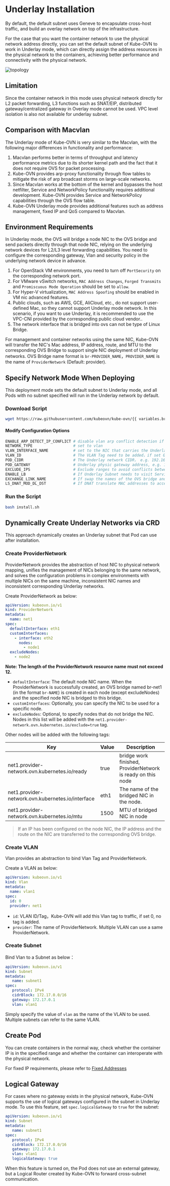 # Underlay Installation

By default, the default subnet uses Geneve to encapsulate cross-host traffic,
and build an overlay network on top of the infrastructure.

For the case that you want the container network to use the physical network address directly,
you can set the default subnet of Kube-OVN to work in Underlay mode,
which can directly assign the address resources in the physical network to the containers,
achieving better performance and connectivity with the physical network.

![topology](../static/vlan-topology.png)

## Limitation

Since the container network in this mode uses physical network directly for L2 packet forwarding,
L3 functions such as SNAT/EIP, distributed gateway/centralized gateway in Overlay mode cannot be used.
VPC level isolation is also not available for underlay subnet.

## Comparison with Macvlan

The Underlay mode of Kube-OVN is very similar to the Macvlan, with the following major differences in functionality and performance:

1. Macvlan performs better in terms of throughput and latency performance metrics due to its shorter kernel path and the fact that it does not require OVS for packet processing.
2. Kube-OVN provides arp-proxy functionality through flow tables to mitigate the risk of arp broadcast storms on large-scale networks.
3. Since Macvlan works at the bottom of the kernel and bypasses the host netfilter, Service and NetworkPolicy functionality requires additional development.
   Kube-OVN provides Service and NetworkPolicy capabilities through the OVS flow table.
4. Kube-OVN Underlay mode provides additional features such as address management, fixed IP and QoS compared to Macvlan.

## Environment Requirements

In Underlay mode, the OVS will bridge a node NIC to the OVS bridge and send packets directly through that node NIC,
relying on the underlying network devices for L2/L3 level forwarding capabilities. You need to configure the corresponding gateway,
Vlan and security policy in the underlying network device in advance.

1. For OpenStack VM environments, you need to turn off `PortSecurity` on the corresponding network port.
2. For VMware vSwitch networks, `MAC Address Changes`, `Forged Transmits` and `Promiscuous Mode Operation` should be set to `allow`.
3. For Hyper-V virtualization,  `MAC Address Spoofing` should be enabled in VM nic advanced features.
4. Public clouds, such as AWS, GCE, AliCloud, etc., do not support user-defined Mac, so they cannot support Underlay mode network. In this scenario, if you want to use Underlay, it is recommended to use the VPC-CNI provided by the corresponding public cloud vendor..
5. The network interface that is bridged into ovs can not be type of Linux Bridge.

For management and container networks using the same NIC, Kube-OVN will transfer the NIC's Mac address, IP address, route,
and MTU to the corresponding OVS Bridge to support single NIC deployment of Underlay networks.
OVS Bridge name format is `br-PROVIDER_NAME`，`PROVIDER_NAME` is the name of `ProviderNetwork` (Default: provider).

## Specify Network Mode When Deploying

This deployment mode sets the default subnet to Underlay mode,
and all Pods with no subnet specified will run in the Underlay network by default.

### Download Script

```bash
wget https://raw.githubusercontent.com/kubeovn/kube-ovn/{{ variables.branch }}/dist/images/install.sh
```

#### Modify Configuration Options

```bash
ENABLE_ARP_DETECT_IP_CONFLICT # disable vlan arp conflict detection if necessary
NETWORK_TYPE                  # set to vlan
VLAN_INTERFACE_NAME           # set to the NIC that carries the Underlay traffic, e.g. eth1
VLAN_ID                       # The VLAN Tag need to be added，if set 0 no vlan tag will be added
POD_CIDR                      # The Underlay network CIDR， e.g. 192.168.1.0/24
POD_GATEWAY                   # Underlay physic gateway address, e.g. 192.168.1.1
EXCLUDE_IPS                   # Exclude ranges to avoid conflicts between container network and IPs already in use on the physical network, e.g. 192.168.1.1..192.168.1.100
ENABLE_LB                     # If Underlay Subnet needs to visit Service set it to true
EXCHANGE_LINK_NAME            # If swap the names of the OVS bridge and the bridge interface under the default provider-network. Default to false.
LS_DNAT_MOD_DL_DST            # If DNAT translate MAC addresses to accelerate service access. Default to true.
```

### Run the Script

```bash
bash install.sh
```

## Dynamically Create Underlay Networks via CRD

This approach dynamically creates an Underlay subnet that Pod can use after installation.

### Create ProviderNetwork

ProviderNetwork provides the abstraction of host NIC to physical network mapping, unifies the management of NICs belonging to the same network,
and solves the configuration problems in complex environments with multiple NICs on the same machine, inconsistent NIC names and
inconsistent corresponding Underlay networks.

Create ProviderNetwork as below:

```yml
apiVersion: kubeovn.io/v1
kind: ProviderNetwork
metadata:
  name: net1
spec:
  defaultInterface: eth1
  customInterfaces:
    - interface: eth2
      nodes:
        - node1
  excludeNodes:
    - node2
```

**Note: The length of the ProviderNetwork resource name must not exceed 12.**

- `defaultInterface`: The default node NIC name. When the ProviderNetwork is successfully created, an OVS bridge named br-net1 (in the format `br-NAME`) is created in each node (except excludeNodes) and the specified node NIC is bridged to this bridge.
- `customInterfaces`: Optionally, you can specify the NIC to be used for a specific node.
- `excludeNodes`: Optional, to specify nodes that do not bridge the NIC. Nodes in this list will be added with the `net1.provider-network.ovn.kubernetes.io/exclude=true` tag.

Other nodes will be added with the following tags:

| Key                                               | Value | Description                                                 |
| ------------------------------------------------- | ----- |-------------------------------------------------------------|
| net1.provider-network.ovn.kubernetes.io/ready     | true  | bridge work finished, ProviderNetwork is ready on this node |
| net1.provider-network.ovn.kubernetes.io/interface | eth1  | The name of the bridged NIC in the node.                    |
| net1.provider-network.ovn.kubernetes.io/mtu       | 1500  | MTU of bridged NIC in node                                  |

> If an IP has been configured on the node NIC, the IP address and the route on the NIC are transferred to the corresponding OVS bridge.

### Create VLAN

Vlan provides an abstraction to bind Vlan Tag and ProviderNetwork.

Create a VLAN as below:

```yml
apiVersion: kubeovn.io/v1
kind: Vlan
metadata:
  name: vlan1
spec:
  id: 0
  provider: net1
```

- `id`: VLAN ID/Tag，Kube-OVN will add this Vlan tag to traffic, if set 0, no tag is added.
- `provider`: The name of ProviderNetwork. Multiple VLAN can use a same ProviderNetwork.

### Create Subnet

Bind Vlan to a Subnet as below：

```yaml
apiVersion: kubeovn.io/v1
kind: Subnet
metadata:
   name: subnet1
spec:
   protocol: IPv4
   cidrBlock: 172.17.0.0/16
   gateway: 172.17.0.1
   vlan: vlan1
```

Simply specify the value of `vlan` as the name of the VLAN to be used. Multiple subnets can refer to the same VLAN.

## Create Pod

You can create containers in the normal way, check whether the container IP is in the specified range
and whether the container can interoperate with the physical network.

For fixed IP requirements, please refer to [Fixed Addresses](../guide/static-ip-mac.en.md)

## Logical Gateway

For cases where no gateway exists in the physical network, Kube-OVN supports the use of logical gateways configured in the subnet in Underlay mode.
To use this feature, set `spec.logicalGateway` to `true` for the subnet:

```yaml
apiVersion: kubeovn.io/v1
kind: Subnet
metadata:
   name: subnet1
spec:
   protocol: IPv4
   cidrBlock: 172.17.0.0/16
   gateway: 172.17.0.1
   vlan: vlan1
   logicalGateway: true
```

When this feature is turned on, the Pod does not use an external gateway,
but a Logical Router created by Kube-OVN to forward cross-subnet communication.
